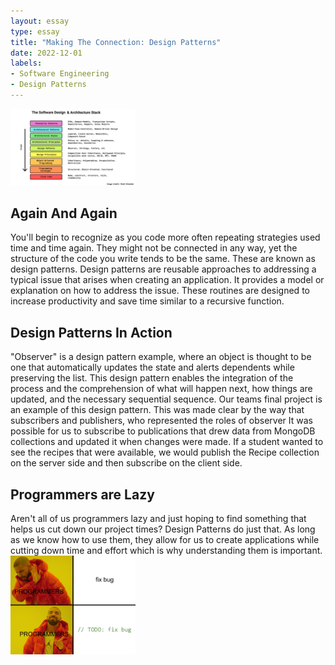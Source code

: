 ```yaml
---
layout: essay
type: essay
title: "Making The Connection: Design Patterns"
date: 2022-12-01
labels:
- Software Engineering
- Design Patterns
---
```

<img width="200px" class="rounded float-start pe-4" src="../img/difficulty/patterns.png">
<h2 id = "overview">Again And Again</h2>
You'll begin to recognize as you code more often repeating strategies used time and time again. They might not be connected in any way, yet the structure of the code you write tends to be the same. These are known as design patterns. Design patterns are reusable approaches to addressing a typical issue that arises when creating an application. It provides a model or explanation on how to address the issue. These routines are designed to increase productivity and save time similar to a recursive function.
<h2 id = "Approach"> Design Patterns In Action </h2>
"Observer" is a design pattern example, where an object is thought to be one that automatically updates the state and alerts dependents while preserving the list. This design pattern enables the integration of the process and the comprehension of what will happen next, how things are updated, and the necessary sequential sequence. Our teams final project is an example of this design pattern. This was made clear by the way that subscribers and publishers, who represented the roles of observer It was possible for us to subscribe to publications that drew data from MongoDB collections and updated it when changes were made. If a student wanted to see the recipes that were available, we would publish the Recipe collection on the server side and then subscribe on the client side.

<h2 id = "basics"> Programmers are Lazy </h2>
Aren't all of us programmers lazy and just hoping to find something that helps us cut down our project times? Design Patterns do just that. As long as we know how to use them, they allow for us to create applications while cutting down time and effort which is why understanding them is important.
<img width="200px" class="rounded float-start pe-4" src="../img/difficulty/lazy.jpg">



